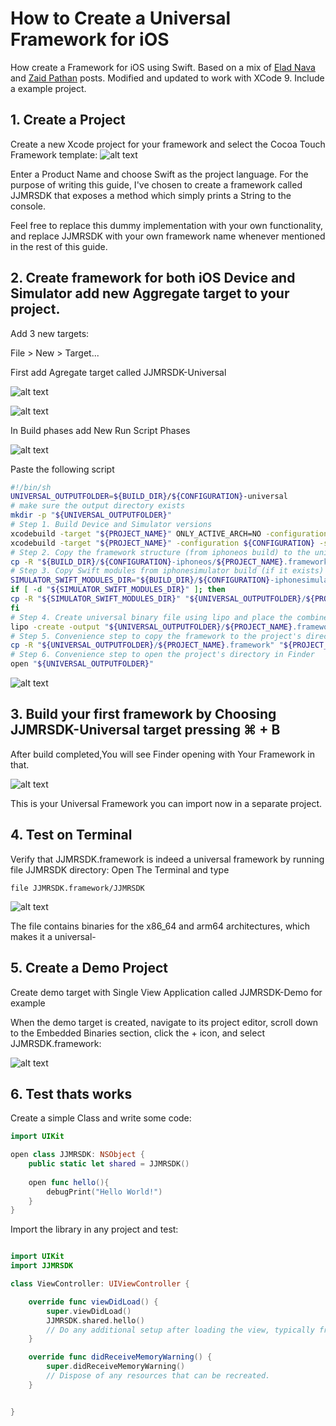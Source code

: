 # How to Create a Universal Framework for iOS
How create a Framework for iOS using Swift. Based on a mix of [Elad Nava](https://eladnava.com/publish-a-universal-binary-ios-framework-in-swift-using-cocoapods/) and [Zaid Pathan](https://medium.com/captain-ios-experts/develop-a-swift-framework-1c7fdda27bf1)  posts. Modified and updated to work with XCode 9. Include a example project.

## 1. Create a Project
Create a new Xcode project for your framework and select the Cocoa Touch Framework template:
![alt text](https://github.com/juanjoguevara/SimpleFramework/blob/master/XCode%20add%20framework.png)

Enter a Product Name and choose Swift as the project language. For the purpose of writing this guide, I've chosen to create a framework called JJMRSDK that exposes a method which simply prints a String to the console.

Feel free to replace this dummy implementation with your own functionality, and replace JJMRSDK with your own framework name whenever mentioned in the rest of this guide.

## 2. Create framework for both iOS Device and Simulator add new Aggregate target to your project.

Add 3 new targets:

File > New > Target...

First add Agregate target called JJMRSDK-Universal

![alt text](https://github.com/juanjoguevara/SimpleFramework/blob/master/targets.png)

![alt text](https://github.com/juanjoguevara/SimpleFramework/blob/master/targets2.png)

In Build phases add New Run Script Phases

![alt text](https://github.com/juanjoguevara/SimpleFramework/blob/master/script2.png)

Paste the following script

```sh
#!/bin/sh
UNIVERSAL_OUTPUTFOLDER=${BUILD_DIR}/${CONFIGURATION}-universal
# make sure the output directory exists
mkdir -p "${UNIVERSAL_OUTPUTFOLDER}"
# Step 1. Build Device and Simulator versions
xcodebuild -target "${PROJECT_NAME}" ONLY_ACTIVE_ARCH=NO -configuration ${CONFIGURATION} -sdk iphoneos  BUILD_DIR="${BUILD_DIR}" BUILD_ROOT="${BUILD_ROOT}" clean build
xcodebuild -target "${PROJECT_NAME}" -configuration ${CONFIGURATION} -sdk iphonesimulator ONLY_ACTIVE_ARCH=NO BUILD_DIR="${BUILD_DIR}" BUILD_ROOT="${BUILD_ROOT}" clean build
# Step 2. Copy the framework structure (from iphoneos build) to the universal folder
cp -R "${BUILD_DIR}/${CONFIGURATION}-iphoneos/${PROJECT_NAME}.framework" "${UNIVERSAL_OUTPUTFOLDER}/"
# Step 3. Copy Swift modules from iphonesimulator build (if it exists) to the copied framework directory
SIMULATOR_SWIFT_MODULES_DIR="${BUILD_DIR}/${CONFIGURATION}-iphonesimulator/${PROJECT_NAME}.framework/Modules/${PROJECT_NAME}.swiftmodule/."
if [ -d "${SIMULATOR_SWIFT_MODULES_DIR}" ]; then
cp -R "${SIMULATOR_SWIFT_MODULES_DIR}" "${UNIVERSAL_OUTPUTFOLDER}/${PROJECT_NAME}.framework/Modules/${PROJECT_NAME}.swiftmodule"
fi
# Step 4. Create universal binary file using lipo and place the combined executable in the copied framework directory
lipo -create -output "${UNIVERSAL_OUTPUTFOLDER}/${PROJECT_NAME}.framework/${PROJECT_NAME}" "${BUILD_DIR}/${CONFIGURATION}-iphonesimulator/${PROJECT_NAME}.framework/${PROJECT_NAME}" "${BUILD_DIR}/${CONFIGURATION}-iphoneos/${PROJECT_NAME}.framework/${PROJECT_NAME}"
# Step 5. Convenience step to copy the framework to the project's directory
cp -R "${UNIVERSAL_OUTPUTFOLDER}/${PROJECT_NAME}.framework" "${PROJECT_DIR}"
# Step 6. Convenience step to open the project's directory in Finder
open "${UNIVERSAL_OUTPUTFOLDER}"
```
![alt text](https://github.com/juanjoguevara/SimpleFramework/blob/master/script.png)

## 3. Build your first framework by Choosing JJMRSDK-Universal target pressing ⌘ + B

After build completed,You will see Finder opening with Your Framework in that.

![alt text](https://github.com/juanjoguevara/SimpleFramework/blob/master/universalgenerated.png)

This is your Universal Framework you can import now in a separate project.

## 4. Test on Terminal

Verify that JJMRSDK.framework is indeed a universal framework by running file JJMRSDK directory:
Open The Terminal and type
```console
file JJMRSDK.framework/JJMRSDK 

```
![alt text](https://github.com/juanjoguevara/SimpleFramework/blob/master/verify.png)

The file contains binaries for the x86_64 and arm64 architectures, which makes it a universal-

## 5. Create a Demo Project

Create demo target with Single View Application called JJMRSDK-Demo for example

When the demo target is created, navigate to its project editor, scroll down to the Embedded Binaries section, click the + icon, and select JJMRSDK.framework:

![alt text](https://github.com/juanjoguevara/SimpleFramework/blob/master/add-library.png)

## 6. Test thats works

Create a simple Class and write some code:

```swift
import UIKit

open class JJMRSDK: NSObject {
    public static let shared = JJMRSDK()
    
    open func hello(){
        debugPrint("Hello World!")
    }
}

```
Import the library in any project and test:

```swift

import UIKit
import JJMRSDK

class ViewController: UIViewController {

    override func viewDidLoad() {
        super.viewDidLoad()
        JJMRSDK.shared.hello()
        // Do any additional setup after loading the view, typically from a nib.
    }

    override func didReceiveMemoryWarning() {
        super.didReceiveMemoryWarning()
        // Dispose of any resources that can be recreated.
    }


}

```

